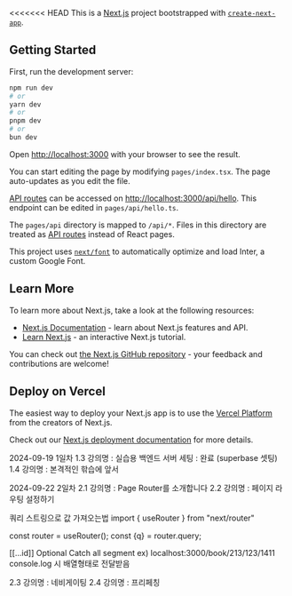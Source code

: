<<<<<<< HEAD
This is a [Next.js](https://nextjs.org/) project bootstrapped with [`create-next-app`](https://github.com/vercel/next.js/tree/canary/packages/create-next-app).

## Getting Started

First, run the development server:

```bash
npm run dev
# or
yarn dev
# or
pnpm dev
# or
bun dev
```

Open [http://localhost:3000](http://localhost:3000) with your browser to see the result.

You can start editing the page by modifying `pages/index.tsx`. The page auto-updates as you edit the file.

[API routes](https://nextjs.org/docs/api-routes/introduction) can be accessed on [http://localhost:3000/api/hello](http://localhost:3000/api/hello). This endpoint can be edited in `pages/api/hello.ts`.

The `pages/api` directory is mapped to `/api/*`. Files in this directory are treated as [API routes](https://nextjs.org/docs/api-routes/introduction) instead of React pages.

This project uses [`next/font`](https://nextjs.org/docs/basic-features/font-optimization) to automatically optimize and load Inter, a custom Google Font.

## Learn More

To learn more about Next.js, take a look at the following resources:

- [Next.js Documentation](https://nextjs.org/docs) - learn about Next.js features and API.
- [Learn Next.js](https://nextjs.org/learn) - an interactive Next.js tutorial.

You can check out [the Next.js GitHub repository](https://github.com/vercel/next.js/) - your feedback and contributions are welcome!

## Deploy on Vercel

The easiest way to deploy your Next.js app is to use the [Vercel Platform](https://vercel.com/new?utm_medium=default-template&filter=next.js&utm_source=create-next-app&utm_campaign=create-next-app-readme) from the creators of Next.js.

Check out our [Next.js deployment documentation](https://nextjs.org/docs/deployment) for more details.

2024-09-19  1일차
1.3 강의명 : 실습용 백엔드 서버 세팅 : 완료 (superbase 셋팅)
1.4 강의명 : 본격적인 핚습에 앞서

2024-09-22 2일차
2.1 강의명 : Page Router를 소개합니다
2.2 강의명 : 페이지 라우팅 설정하기

쿼리 스트링으로 값 가져오는법
import { useRouter } from "next/router"

const router = useRouter();
const {q} = router.query;

[[...id]] Optional Catch all segment ex) localhost:3000/book/213/123/1411
console.log 시 배열형태로 전달받음

2.3 강의명 : 네비게이팅
2.4 강의명 : 프리페칭

